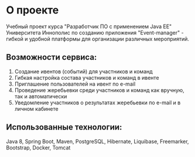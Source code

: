 # О проекте
Учебный проект курса "Разработчик ПО с применением Java EE" Университета Иннополис по созданию приложения "Event-manager" - гибкой и удобной платформы для организации различных мероприятий.

## Возможности сервиса: 
1) Создание ивентов (событий) для участников и команд
2) Гибкая настройка состава участников и команд в ивенте
3) Приглашение пользователей на ивент по e-mail
4) Проведение жеребьевки среди участников и команд как вручную, так и автоматически
5) Уведомление участников о результатах жеребьевки по e-mail и в личном кабинете

## Использованные технологии: 
Java 8, Spring Boot, Maven, PostgreSQL, Hibernate, Liquibase, Freemarker, Bootstrap, Docker, Tomcat
